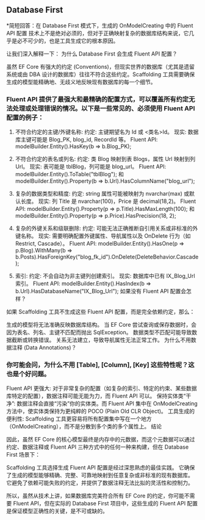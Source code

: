 ## Database First

\*简短回答：在 Database First 模式下，生成的 OnModelCreating 中的 Fluent API 配置 技术上不是绝对必须的，但对于正确映射复杂的数据库结构来说，它几乎是必不可少的，也是工具生成它的根本原因。

让我们深入解释一下：
为什么 Database First 会生成 Fluent API 配置？

虽然 EF Core 有强大的约定 (Conventions)，但现实世界的数据库（尤其是遗留系统或由 DBA 设计的数据库）往往不符合这些约定。Scaffolding 工具需要确保生成的模型能精确地、无歧义地反映现有数据库的每一个细节。

### Fluent API 提供了最强大和最精确的配置方式，可以覆盖所有约定无法处理或处理错误的情况。以下是一些常见的、必须使用 Fluent API 配置的例子：

1. 不符合约定的主键/外键名称:
   约定: 主键期望名为 Id 或 <类名>Id。
   现实: 数据库主键可能是 Blog_PK, blog_id, RecordId 等。
   Fluent API: modelBuilder.Entity<Blog>().HasKey(b => b.Blog_PK);

2. 不符合约定的表名或列名:
   约定: 类 Blog 映射到表 Blogs，属性 Url 映射到列 Url。
   现实: 表可能是 tblBlog，列可能是 blog_url。
   Fluent API: modelBuilder.Entity<Blog>().ToTable("tblBlog"); 和 modelBuilder.Entity<Blog>().Property(b => b.Url).HasColumnName("blog_url");

3. 复杂的数据类型和精度:
   约定: string 属性可能被映射为 nvarchar(max) 或默认长度。
   现实: 列 Title 是 nvarchar(100)，Price 是 decimal(18,2)。
   Fluent API: modelBuilder.Entity<Post>().Property(p => p.Title).HasMaxLength(100); 和 modelBuilder.Entity<Post>().Property(p => p.Price).HasPrecision(18, 2);

4. 复杂的外键关系和级联删除:
   约定: 可能无法正确推断自引用关系或非标准的外键名称。
   现实: 需要明确配置外键属性、导航属性以及 OnDelete 行为（如 Restrict, Cascade）。
   Fluent API: modelBuilder.Entity<Post>().HasOne(p => p.Blog).WithMany(b => b.Posts).HasForeignKey("blog_fk_id").OnDelete(DeleteBehavior.Cascade);

5. 索引:
   约定: 不会自动为非主键列创建索引。
   现实: 数据库中已有 IX_Blog_Url 索引。
   Fluent API: modelBuilder.Entity<Blog>().HasIndex(b => b.Url).HasDatabaseName("IX_Blog_Url");
   如果没有 Fluent API 配置会怎样？

如果 Scaffolding 工具不生成这些 Fluent API 配置，而是完全依赖约定，那么：

生成的模型将无法准确反映数据库结构。
当 EF Core 尝试查询或保存数据时，会因为表名、列名、主键不匹配而抛出 SqlException。
数据类型不匹配可能导致数据截断或转换错误。
关系无法建立，导致导航属性无法正常工作。
为什么不用数据注释 (Data Annotations)？

### 你可能会问，为什么不用 [Table], [Column], [Key] 这些特性呢？这也是个好问题。

Fluent API 更强大: 对于非常复杂的配置（如复杂的索引、特定的约束、某些数据库特定的配置），数据注释可能无能为力，而 Fluent API 可以。
保持实体类“干净”: 数据注释会直接“污染”你的实体类。而 Fluent API 集中在 OnModelCreating 方法中，使实体类保持为更纯粹的 POCO (Plain Old CLR Object)。
工具生成的便利性: Scaffolding 工具更容易将所有配置集中写在一个地方（OnModelCreating），而不是分散到多个类的多个属性上。
结论

因此，虽然 EF Core 的核心模型最终是内存中的元数据，而这个元数据可以通过约定、数据注释或 Fluent API 三种方式中的任何一种来构建，但在 Database First 场景下：

Scaffolding 工具选择生成 Fluent API 配置是经过深思熟虑的最佳实践。
它确保了生成的模型能够精确、完整、可靠地映射到任意复杂或非标准的现有数据库。
它避免了依赖可能失败的约定，并提供了数据注释无法比拟的灵活性和控制力。

所以，虽然从技术上讲，如果数据库完美符合所有 EF Core 的约定，你可能不需要 Fluent API，但在实际的 Database First 项目中，这些生成的 Fluent API 配置是保证模型正确性的关键，是不可或缺的。
